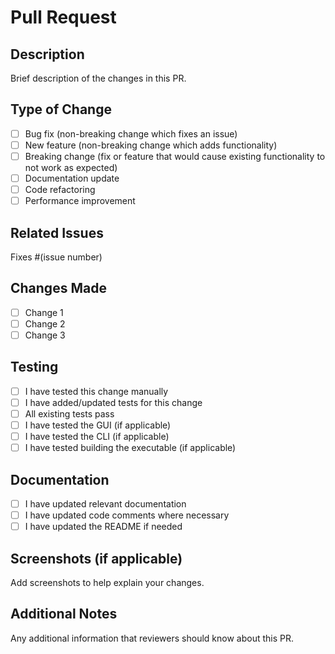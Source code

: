 # Pull Request

## Description
Brief description of the changes in this PR.

## Type of Change
- [ ] Bug fix (non-breaking change which fixes an issue)
- [ ] New feature (non-breaking change which adds functionality)
- [ ] Breaking change (fix or feature that would cause existing functionality to not work as expected)
- [ ] Documentation update
- [ ] Code refactoring
- [ ] Performance improvement

## Related Issues
Fixes #(issue number)

## Changes Made
- [ ] Change 1
- [ ] Change 2
- [ ] Change 3

## Testing
- [ ] I have tested this change manually
- [ ] I have added/updated tests for this change
- [ ] All existing tests pass
- [ ] I have tested the GUI (if applicable)
- [ ] I have tested the CLI (if applicable)
- [ ] I have tested building the executable (if applicable)

## Documentation
- [ ] I have updated relevant documentation
- [ ] I have updated code comments where necessary
- [ ] I have updated the README if needed

## Screenshots (if applicable)
Add screenshots to help explain your changes.

## Additional Notes
Any additional information that reviewers should know about this PR.
